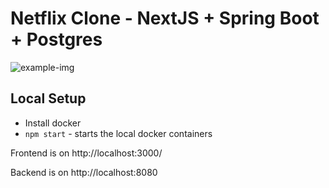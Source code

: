 # Netflix Clone - NextJS + Spring Boot + Postgres

![example-img](https://github.com/LeoTheG/netflix-springboot-next/assets/6187214/be8d6962-9e10-435e-abe0-462486bc8278)

## Local Setup

- Install docker
- `npm start` - starts the local docker containers

Frontend is on http://localhost:3000/

Backend is on http://localhost:8080
